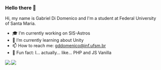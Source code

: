 ### Hello there :eyes:

Hi, my name is Gabriel Di Domenico and I'm a student at Federal University of Santa Maria. 

- 🎓 I’m currently working on SIS-Astros
- :newspaper: I’m currently learning about Unity
- 📫 How to reach me: gddomenico@inf.ufsm.br
- :elephant: Fun fact: I... actually... like... PHP and JS Vanilla


<a href="#">
  <img align="center" src="https://github-readme-stats.vercel.app/api?username=GabrielDiDomenico&count_private=true&show_icons=true&theme=dracula&hide=issues" />
</a>

<a href="#">
  <img align="center" src="https://github-readme-stats.vercel.app/api/top-langs/?username=anuraghazra&layout=compact&theme=dracula" />
</a>

